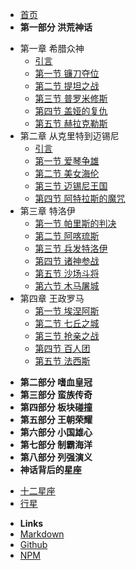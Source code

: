 - [首页](/)
- **第一部分 洪荒神话**
* 第一章 希腊众神
   * [引言](/part0/chapter1/introduction/)
   * [第一节 镰刀夺位](/part0/chapter1/section1/)
   * [第二节 提坦之战](/part0/chapter1/section2/)
   * [第三节 普罗米修斯](/part0/chapter1/section3/)
   * [第四节 盖娅的复仇](/part0/chapter1/section4/)
   * [第五节 赫拉克勒斯](/part0/chapter1/section5/)
* 第二章 从克里特到迈锡尼
   * [引言](/part0/chapter2/introduction/)
   * [第一节 爱琴争雄](/part0/chapter2/section1/)
   * [第二节 美女海伦](/part0/chapter2/section2/)
   * [第三节 迈锡尼王国](/part0/chapter2/section3/)
   * [第四节 阿特拉斯的魔咒](/part0/chapter2/section4/)
* 第三章 特洛伊
   * [第一节 帕里斯的判决](/part0/chapter3/section1/)
   * [第二节 阿喀琉斯](/part0/chapter3/section2/)
   * [第三节 兵发特洛伊](/part0/chapter3/section3/)
   * [第四节 诸神参战](/part0/chapter3/section4/)
   * [第五节 沙场斗将](/part0/chapter3/section5/)
   * [第六节 木马屠城](/part0/chapter3/section6/)
* 第四章 王政罗马
   * [第一节 埃涅阿斯](/part0/chapter4/section1/)
   * [第二节 七丘之城](/part0/chapter4/section2/)
   * [第三节 抢亲之战](/part0/chapter4/section3/)
   * [第四节 百人团](/part0/chapter4/section4/)
   * [第五节 法西斯](/part0/chapter4/section5/)
- **第二部分 嗜血皇冠**
- **第三部分 蛮族传奇**
- **第四部分 板块碰撞**
- **第五部分 王朝荣耀**
- **第六部分 小国雄心**
- **第七部分 制霸海洋**
- **第八部分 列强演义**
- **神话背后的星座**
* [十二星座](/astro/)
* [行星](/astro/Planets.md)
- **Links**
- [Markdown](markdown)
- [Github](https://github.com/jhildenbiddle/docsify-themeable)
- [NPM](https://www.npmjs.com/package/docsify-themeable)
